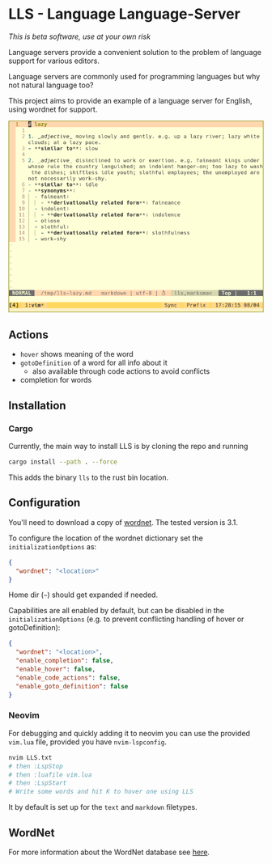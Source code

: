 # LLS - Language Language-Server

_This is beta software, use at your own risk_

Language servers provide a convenient solution to the problem of language support for various editors.

Language servers are commonly used for programming languages but why not natural language too?

This project aims to provide an example of a language server for English, using wordnet for support.

![](./definition.png)

## Actions

- `hover` shows meaning of the word
- `gotoDefinition` of a word for all info about it
    - also available through code actions to avoid conflicts
- completion for words

## Installation

### Cargo

Currently, the main way to install LLS is by cloning the repo and running

```sh
cargo install --path . --force
```

This adds the binary `lls` to the rust bin location.

## Configuration

You'll need to download a copy of [wordnet](https://wordnet.princeton.edu/download/current-version).
The tested version is 3.1.

To configure the location of the wordnet dictionary set the `initializationOptions` as:

```json
{
  "wordnet": "<location>"
}
```

Home dir (`~`) should get expanded if needed.

Capabilities are all enabled by default, but can be disabled in the `initializationOptions` (e.g. to prevent conflicting handling of hover or gotoDefinition):

```json
{
  "wordnet": "<location>",
  "enable_completion": false,
  "enable_hover": false,
  "enable_code_actions": false,
  "enable_goto_definition": false
}
```

### Neovim

For debugging and quickly adding it to neovim you can use the provided `vim.lua` file, provided you have `nvim-lspconfig`.

```sh
nvim LLS.txt
# then :LspStop
# then :luafile vim.lua
# then :LspStart
# Write some words and hit K to hover one using LLS
```

It by default is set up for the `text` and `markdown` filetypes.

## WordNet

For more information about the WordNet database see [here](https://wordnet.princeton.edu/).
